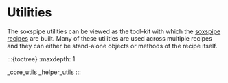 # Utilities

The soxspipe utilities can be viewed as the tool-kit with which the [soxspipe recipes](../recipes/index.md) are built. Many of these utilities are used across multiple recipes and they can either be stand-alone objects or methods of the recipe itself.


:::{toctree}
:maxdepth: 1
    
_core_utils
_helper_utils
:::

